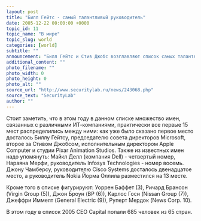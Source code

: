 ```yaml
---
layout: post
title: "Билл Гейтс - самый талантливый руководитель"
date: 2005-12-22 00:00:00 +0000
topic_id: 11
topic_name: "В мире"
topic_slug: world
categories: [world]
subtitle: ""
announcement: "Билл Гейтс и Стив Джобс возглавляют список самых талантливых руководителей \"2005 CEO Capital\" по общему критерию руководства компанией на мировом рынке. Список традиционно составлен международной PR-компанией Burson-Marsteller в сотрудничестве с аналитическим подразделением издания Economist."
additional_content: ""
photo_filename: ""
photo_width: 0
photo_height: 0
photo_alt: ""
source_url: "http://www.securitylab.ru/news/243068.php"
source_text: "SecurityLab"
author: ""
---
```

Стоит заметить, что в этом году в данном списке множество имен, связанных с различными ИТ-компаниями, практически все первые 15 мест распределились между ними: как уже было сказано первое место досталось Биллу Гейтсу, председателю совета директоров Microsoft, второе за Стивом Джобсом, исполнительным директором Apple Computer и студии Pixar Animation Studios. Также из известных имен надо упомянуть: Майкл Делл (компания Dell) - четвертый номер, Нараяна Мерфи, руководитель Infosys Technologies - номер восемь. Джону Чамберсу, руководителю Cisco Systems досталось двенадцатое место, а руководитель Nokia Йорма Оллила разместился на 13 месте.

Кроме того в списке фигурируют: Уоррен Баффет (3), Ричард Брансон (Virgin Group (5)), Джон Броун (BP (6)), Карлос Госн (Nissan Group (7)), Джеффри Иммелт (General Electric (9)), Руперт Мердок (News Corp. 10).

В этом году в список 2005 CEO Capital попали 685 человек из 65 стран.
